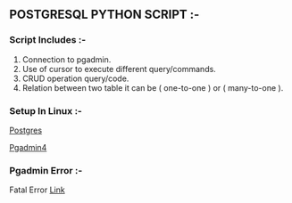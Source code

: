## POSTGRESQL PYTHON SCRIPT :-

### Script Includes :-

1. Connection to pgadmin.
2. Use of cursor to execute different query/commands.
3. CRUD operation query/code.
4. Relation between two table it can be ( one-to-one ) or ( many-to-one ).

### Setup In Linux :- 

[Postgres](https://www.postgresql.org/download/linux/ubuntu/)

[Pgadmin4](https://www.pgadmin.org/download/pgadmin-4-apt/)

### Pgadmin Error :- 

Fatal Error 
[Link](https://stackoverflow.com/questions/65877048/pgadmin-on-ubuntu-20-04-fatal-password-authentication-failed-for-user)